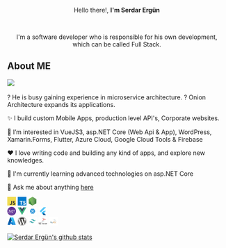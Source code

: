 <p align="center">Hello there!, <strong>I'm Serdar Ergün</strong></p>

<br />

<p align="center">I'm a software developer who is responsible for his own development, which can be called Full Stack.</p>

## About ME ##

![](https://komarev.com/ghpvc/?username=generalgord&style=flat-square)

? He is busy gaining experience in microservice architecture.
? Onion Architecture expands its applications.

✨ I build custom Mobile Apps, production level API's, Corporate websites.

👀 I’m interested in VueJS3, asp.NET Core (Web Api & App), WordPress, Xamarin.Forms, Flutter, Azure Cloud, Google Cloud Tools & Firebase

❤️ I love writing code and building any kind of apps, and explore new knowledges.

🌱 I'm currently learning advanced technologies on asp.NET Core

💬 Ask me about anything [here](https://github.com/generalgord/generalgord/issues)

<code><img height="20" alt="javascript" src="https://raw.githubusercontent.com/github/explore/80688e429a7d4ef2fca1e82350fe8e3517d3494d/topics/javascript/javascript.png"></code>
<code><img height="20" alt="typescript" src="https://raw.githubusercontent.com/github/explore/80688e429a7d4ef2fca1e82350fe8e3517d3494d/topics/typescript/typescript.png"></code>
<code><img height="20" alt="nodejs" src="https://raw.githubusercontent.com/github/explore/80688e429a7d4ef2fca1e82350fe8e3517d3494d/topics/nodejs/nodejs.png"></code>    
<code><img height="20" alt="nodejs" src="https://raw.githubusercontent.com/github/explore/80688e429a7d4ef2fca1e82350fe8e3517d3494d/topics/dotnet/dotnet.png"></code>
<code><img height="20" alt="nodejs" src="https://raw.githubusercontent.com/github/explore/80688e429a7d4ef2fca1e82350fe8e3517d3494d/topics/vue/vue.png"></code>
<code><img height="20" alt="nodejs" src="https://raw.githubusercontent.com/github/explore/80688e429a7d4ef2fca1e82350fe8e3517d3494d/topics/xamarin/xamarin.png"></code>
<code><img height="20" alt="nodejs" src="https://raw.githubusercontent.com/github/explore/80688e429a7d4ef2fca1e82350fe8e3517d3494d/topics/flutter/flutter.png"></code>    
<code><img height="20" alt="nodejs" src="https://raw.githubusercontent.com/github/explore/80688e429a7d4ef2fca1e82350fe8e3517d3494d/topics/azure/azure.png"></code>
<code><img height="20" alt="nodejs" src="https://raw.githubusercontent.com/github/explore/80688e429a7d4ef2fca1e82350fe8e3517d3494d/topics/wordpress/wordpress.png"></code>
<code><img height="20" alt="nodejs" src="https://raw.githubusercontent.com/github/explore/80688e429a7d4ef2fca1e82350fe8e3517d3494d/topics/tailwind/tailwind.png"></code>
<code><img height="20" alt="nodejs" src="https://github.com/github/explore/blob/4b4fe26ea220c2e1b3c23ec0b2bf8268ddf152d4/topics/sql-server/sql-server.png"></code>
<code><img height="20" alt="nodejs" src="https://raw.githubusercontent.com/github/explore/80688e429a7d4ef2fca1e82350fe8e3517d3494d/topics/mysql/mysql.png"></code>



<a href="https://github.com/generalgord/github-readme-stats">
<img align="center" src="https://github-readme-stats.vercel.app/api?username=generalgord&show_icons=true&include_all_commits=true&theme=radical&count_private=true&hide_border=true" alt="Serdar Ergün's github stats" />
</a>

<br />
<br />

